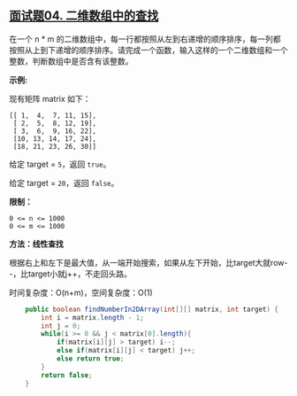 ## [面试题04. 二维数组中的查找](https://leetcode-cn.com/problems/er-wei-shu-zu-zhong-de-cha-zhao-lcof/)

在一个 n * m 的二维数组中，每一行都按照从左到右递增的顺序排序，每一列都按照从上到下递增的顺序排序。请完成一个函数，输入这样的一个二维数组和一个整数，判断数组中是否含有该整数。

**示例:**

现有矩阵 matrix 如下：

```
[[ 1,  4,  7, 11, 15],
 [ 2,  5,  8, 12, 19],
 [ 3,  6,  9, 16, 22],
 [10, 13, 14, 17, 24],
 [18, 21, 23, 26, 30]]
```

给定 target = `5`，返回 `true`。

给定 target = `20`，返回 `false`。

**限制：**

```
0 <= n <= 1000
0 <= m <= 1000
```

**方法：线性查找**

根据右上和左下是最大值，从一端开始搜索，如果从左下开始，比target大就row--，比target小就j++，不走回头路。

时间复杂度：O(n+m)，空间复杂度：O(1)

```java
    public boolean findNumberIn2DArray(int[][] matrix, int target) {
        int i = matrix.length - 1;
        int j = 0;
        while(i >= 0 && j < matrix[0].length){
            if(matrix[i][j] > target) i--;
            else if(matrix[i][j] < target) j++;
            else return true;
        }
        return false;
    }
```


